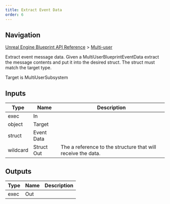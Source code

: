 ```yaml
---
title: Extract Event Data
order: 6
---
```

## Navigation

[Unreal Engine Blueprint API Reference](https://dev.epicgames.com/documentation/en-us/unreal-engine/BlueprintAPI) > [Multi-user](https://dev.epicgames.com/documentation/en-us/unreal-engine/BlueprintAPI/Multi_user)

Extract event message data. Given a MultiUserBlueprintEventData extract the message contents and put it into the desired
struct. The struct must match the target type.

Target is MultiUserSubsystem

## Inputs

| Type | Name | Description |
| --- | --- | --- |
| exec | In |  |
| object | Target |  |
| struct | Event Data |  |
| wildcard | Struct Out | The a reference to the structure that will receive the data. |

## Outputs

| Type | Name | Description |
| --- | --- | --- |
| exec | Out |  |
